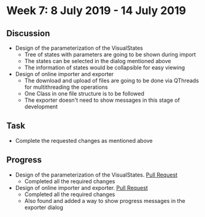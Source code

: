 # Week 7: 8 July 2019 - 14 July 2019
## Discussion
- Design of the parameterization of the VisualStates
    - Tree of states with parameters are going to be shown during import 
    - The states can be selected in the dialog mentioned above 
    - The information of states would be collapsible for easy viewing
- Design of online importer and exporter
    - The download and upload of files are going to be done via QThreads for multithreading the operations
    - One Class in one file structure is to be followed
    - The exporter doesn't need to show messages in this stage of development

## Task
- Complete the requested changes as mentioned above

## Progress
- Design of the parameterization of the VisualStates. 
    [Pull Request](https://github.com/TheRoboticsClub/colab-gsoc2019-Baidyanath_Kundu/pull/1)
    - Completed all the required changes
- Design of online importer and exporter. 
    [Pull Request](https://github.com/TheRoboticsClub/colab-gsoc2019-Baidyanath_Kundu/pull/5)
    - Completed all the required changes
    - Also found and added a way to show progress messages in the exporter dialog